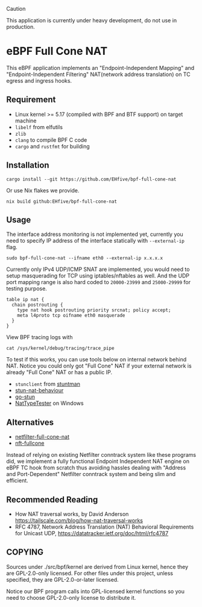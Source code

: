 > [!CAUTION]
> This application is currently under heavy development, do not use in production.

# eBPF Full Cone NAT

This eBPF application implements an "Endpoint-Independent Mapping" and "Endpoint-Independent Filtering" NAT(network address translation) on TC egress and ingress hooks.

## Requirement

-   Linux kernel >= 5.17 (compiled with BPF and BTF support) on target machine
-   `libelf` from elfutils
-   `zlib`
-   `clang` to compile BPF C code
-   `cargo` and `rustfmt` for building

## Installation

```shell
cargo install --git https://github.com/EHfive/bpf-full-cone-nat
```

Or use Nix flakes we provide.

```shell
nix build github:EHfive/bpf-full-cone-nat
```

## Usage

The interface address monitoring is not implemented yet, currently you need to specify IP address of the interface statically with `--external-ip` flag.

```shell
sudo bpf-full-cone-nat --ifname eth0 --external-ip x.x.x.x
```

Currently only IPv4 UDP/ICMP SNAT are implemented, you would need to setup masquerading for TCP using iptables/nftables as well. And the UDP port mapping range is also hard coded to `20000-23999` and `25000-29999` for testing purpose.

```nft
table ip nat {
  chain postrouting {
    type nat hook postrouting priority srcnat; policy accept;
    meta l4proto tcp oifname eth0 masquerade
  }
}
```

View BPF tracing logs with

```shell
cat /sys/kernel/debug/tracing/trace_pipe
```

To test if this works, you can use tools below on internal network behind NAT. Notice you could only got "Full Cone" NAT if your external network is already "Full Cone" NAT or has a public IP.

-   `stunclient` from [stuntman](https://github.com/jselbie/stunserver)
-   [stun-nat-behaviour](https://github.com/pion/stun/tree/master/cmd/stun-nat-behaviour)
-   [go-stun](https://github.com/ccding/go-stun)
-   [NatTypeTester](https://github.com/HMBSbige/NatTypeTester) on Windows

## Alternatives

-   [netfilter-full-cone-nat](https://github.com/Chion82/netfilter-full-cone-nat)
-   [nft-fullcone](https://github.com/fullcone-nat-nftables)

Instead of relying on existing Netfilter conntrack system like these programs did, we implement a fully functional Endpoint Independent NAT engine on eBPF TC hook from scratch thus avoiding hassles dealing with "Address and Port-Dependent" Netfilter conntrack system and being slim and efficient.

## Recommended Reading

-   How NAT traversal works, by David Anderson <https://tailscale.com/blog/how-nat-traversal-works>
-   RFC 4787, Network Address Translation (NAT) Behavioral Requirements for Unicast UDP, <https://datatracker.ietf.org/doc/html/rfc4787>

## COPYING

Sources under ./src/bpf/kernel are derived from Linux kernel, hence they are GPL-2.0-only licensed.
For other files under this project, unless specified, they are GPL-2.0-or-later licensed.

Notice our BPF program calls into GPL-licensed kernel functions so you need to choose GPL-2.0-only license to distribute it.
